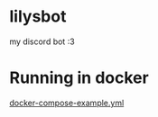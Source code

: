 # lilysbot
my discord bot :3


# Running in docker
[docker-compose-example.yml](docker-compose-example.yml)